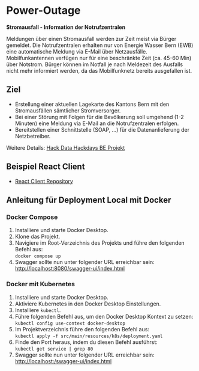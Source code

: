 # Power-Outage
**Stromausfall - Information der Notrufzentralen**

Meldungen über einen Stromausfall werden zur Zeit meist via Bürger gemeldet. Die Notrufzentralen erhalten nur von Energie Wasser Bern (EWB) eine automatische Meldung via E-Mail über Netzausfälle. Mobilfunkantennen verfügen nur für eine beschränkte Zeit (ca. 45-60 Min) über Notstrom. Bürger können im Notfall je nach Meldezeit des Ausfalls nicht mehr informiert werden, da das Mobilfunknetz bereits ausgefallen ist.

## Ziel

- Erstellung einer aktuellen Lagekarte des Kantons Bern mit den Stromausfällen sämtlicher Stromversorger.
- Bei einer Störung mit Folgen für die Bevölkerung soll umgehend (1-2 Minuten) eine Meldung via E-Mail an die Notrufzentralen erfolgen.
- Bereitstellen einer Schnittstelle (SOAP, …) für die Datenanlieferung der Netzbetreiber.

Weitere Details: [Hack Data Hackdays BE Projekt](https://hack.data-hackdays-be.ch/project/55)

## Beispiel React Client

- [React Client Repository](https://github.com/idabbaghi2/power-outage-react-client)

## Anleitung für Deployment Local mit Docker

### Docker Compose

1. Installiere und starte Docker Desktop.
2. Klone das Projekt.
3. Navigiere im Root-Verzeichnis des Projekts und führe den folgenden Befehl aus:  
   `docker compose up`
4. Swagger sollte nun unter folgender URL erreichbar sein:  
   [http://localhost:8080/swagger-ui/index.html](http://localhost:8080/swagger-ui/index.html)

### Docker mit Kubernetes

1. Installiere und starte Docker Desktop.
2. Aktiviere Kubernetes in den Docker Desktop Einstellungen.
3. Installiere `kubectl`.
4. Führe folgenden Befehl aus, um den Docker Desktop Kontext zu setzen:  
   `kubectl config use-context docker-desktop`
5. Im Projektverzeichnis führe den folgenden Befehl aus:  
   `kubectl apply -f src/main/resources/k8s/deployment.yaml`
6. Finde den Port heraus, indem du diesen Befehl ausführst:  
   `kubectl get service | grep 80`
7. Swagger sollte nun unter folgender URL erreichbar sein:  
   [http://localhost:<port>/swagger-ui/index.html](http://localhost:<port>/swagger-ui/index.html)

